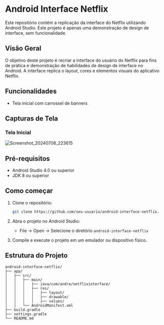 # Android Interface Netflix

Este repositório contém a replicação da interface do Netflix utilizando Android Studio. Este projeto é apenas uma demonstração de design de interface, sem funcionalidade.

## Visão Geral

O objetivo deste projeto é recriar a interface do usuário do Netflix para fins de prática e demonstração de habilidades de design de interface no Android. A interface replica o layout, cores e elementos visuais do aplicativo Netflix.

## Funcionalidades

- Tela inicial com carrossel de banners

## Capturas de Tela

### Tela Inicial
![Screenshot_20240708_223615](https://github.com/LuisAndree/android-interface-netflix/assets/73355463/4830598b-1f2e-4dd4-864b-e87a3004ab3d)


## Pré-requisitos

- Android Studio 4.0 ou superior
- JDK 8 ou superior

## Como começar

1. Clone o repositório:
    ```sh
    git clone https://github.com/seu-usuario/android-interface-netflix.git
    ```

2. Abra o projeto no Android Studio:
    - File -> Open -> Selecione o diretório `android-interface-netflix`

3. Compile e execute o projeto em um emulador ou dispositivo físico.

## Estrutura do Projeto

```plaintext
android-interface-netflix/
├── app/
│   ├── src/
│   │   ├── main/
│   │   │   ├── java/com/andre/netflixinterface/
│   │   │   ├── res/
│   │   │   │   ├── layout/
│   │   │   │   ├── drawable/
│   │   │   │   ├── values/
│   │   └── AndroidManifest.xml
├── build.gradle
├── settings.gradle
└── README.md
